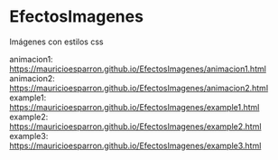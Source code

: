 # EfectosImagenes
Imágenes con estilos css

animacion1: https://mauricioesparron.github.io/EfectosImagenes/animacion1.html
animacion2: https://mauricioesparron.github.io/EfectosImagenes/animacion2.html
example1: https://mauricioesparron.github.io/EfectosImagenes/example1.html
example2: https://mauricioesparron.github.io/EfectosImagenes/example2.html
example3: https://mauricioesparron.github.io/EfectosImagenes/example3.html

